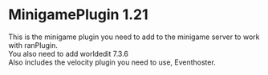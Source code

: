 # MinigamePlugin 1.21
This is the minigame plugin you need to add to the minigame server to work with ranPlugin.\
You also need to add worldedit 7.3.6\
Also includes the velocity plugin you need to use, Eventhoster.
